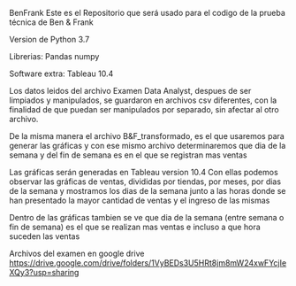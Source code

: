 BenFrank
Este es el Repositorio que será usado para el codigo de la prueba técnica de Ben & Frank

Version de Python 3.7

Librerias:
Pandas
numpy

Software extra:
Tableau 10.4

Los datos leidos del archivo Examen Data Analyst, despues de ser limpiados y manipulados, se guardaron en archivos csv diferentes, con la finalidad de que puedan ser manipulados por separado, sin afectar al otro archivo.

De la misma manera el archivo B&F_transformado, es el que usaremos para generar las gráficas y con ese mismo archivo determinaremos que dia de la semana y del fin de semana es en el que se registran mas ventas

Las gráficas serán generadas en Tableau version 10.4
Con ellas podemos observar las gráficas de ventas, divididas por tiendas, por meses, por dias de la semana y mostramos los dias de la semana junto a las horas donde se han presentado la mayor cantidad de ventas y el ingreso de las mismas

Dentro de las gráficas tambien se ve que dia de la semana (entre semana o fin de semana) es el que se realizan mas ventas e incluso a que hora suceden las ventas

Archivos del examen en google drive
https://drive.google.com/drive/folders/1VyBEDs3U5HRt8jm8mW24xwFYcjIeXQy3?usp=sharing